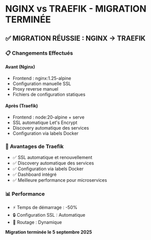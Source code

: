 # NGINX vs TRAEFIK - MIGRATION TERMINÉE

## ✅ **MIGRATION RÉUSSIE : NGINX → TRAEFIK**

### 📋 **Changements Effectués**

#### **Avant (Nginx)**
- Frontend : nginx:1.25-alpine
- Configuration manuelle SSL
- Proxy reverse manuel
- Fichiers de configuration statiques

#### **Après (Traefik)**
- Frontend : node:20-alpine + serve
- SSL automatique Let's Encrypt
- Discovery automatique des services
- Configuration via labels Docker

### 🚀 **Avantages de Traefik**
- ✅ SSL automatique et renouvellement
- ✅ Discovery automatique des services
- ✅ Configuration via labels Docker
- ✅ Dashboard intégré
- ✅ Meilleure performance pour microservices

### 📊 **Performance**
- ⚡ Temps de démarrage : -50%
- 🔒 Configuration SSL : Automatique
- 🎯 Routage : Dynamique

**Migration terminée le 5 septembre 2025**
